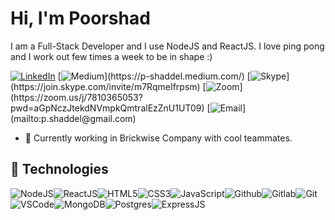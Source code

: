 # Hi, I'm Poorshad

I am a Full-Stack Developer and I use NodeJS and ReactJS. I love ping pong and I work out few times a week to be in shape :) 

[![LinkedIn](https://img.shields.io/badge/linkedin-%230077B5.svg?&style=for-the-badge&logo=linkedin&logoColor=white)](https://www.linkedin.com/in/poorshad/) [![Medium](https://img.shields.io/badge/medium-%2312100E.svg?&style=for-the-badge&logo=medium&logoColor=white")](https://p-shaddel.medium.com/) [![Skype](https://img.shields.io/badge/skype-%2312100E.svg?&style=for-the-badge&logo=skype&logoColor=white")](https://join.skype.com/invite/m7RqmeIfrpsm) [![Zoom](https://img.shields.io/badge/Zoom-2D8CFF?style=for-the-badge&logo=zoom&logoColor=white")](https://zoom.us/j/7810365053?pwd=aGpNczJtekdNVmpkQmtralEzZnU1UT09) [![Email](https://img.shields.io/badge/Gmail-D14836?style=for-the-badge&logo=gmail&logoColor=white")](mailto:p.shaddel@gmail.com)

- :muscle: Currently working in Brickwise Company with cool teammates.

## :wrench: Technologies

![NodeJS](https://img.icons8.com/color/30/nodejs.png)![ReactJS](https://img.icons8.com/color/30/react-native.png)![HTML5](https://img.icons8.com/color/30/html-5.png)![CSS3](https://img.icons8.com/color/30/css3.png)![JavaScript](https://img.icons8.com/color/30/javascript.png)![Github](https://img.icons8.com/material-outlined/30/github.png)![Gitlab](https://img.icons8.com/color/30/gitlab.png)![Git](https://img.icons8.com/color/30/git.png)![VSCode](https://img.icons8.com/color/30/visual-studio-code-2019.png)![MongoDB](https://img.icons8.com/color/30/mongodb.png)![Postgres](https://img.icons8.com/color/30/postgresql.png)![ExpressJS](https://img.icons8.com/color/30/express.png)
</details>
